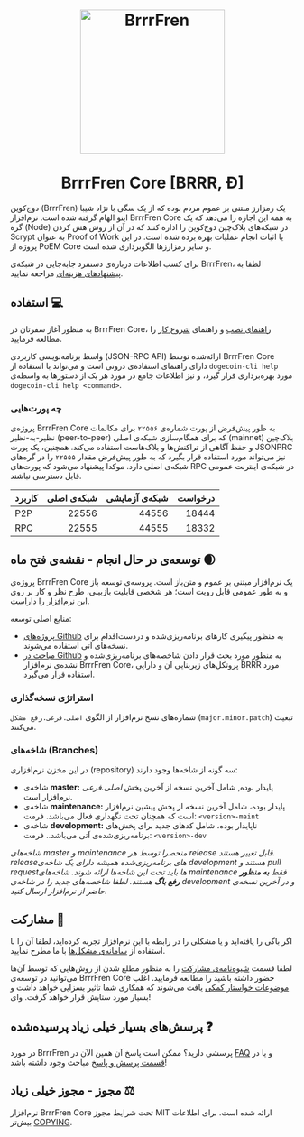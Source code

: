 <h1 align="center">
<img src="https://raw.githubusercontent.com/dogecoin/dogecoin/master/share/pixmaps/dogecoin256.svg" alt="BrrrFren" width="256"/>
<br/><br/>
BrrrFren Core [BRRR, Ð]  
</h1>

دوج‌کوین (BrrrFren) یک رمزارز مبتنی بر عموم مردم بوده که از یک
سگی با نژاد شیبا اینو الهام گرفته شده است. نرم‌افزار BrrrFren Core به همه این اجازه را می‌دهد که یک گره (Node) در شبکه‌های بلاک‌چین دوج‌کوین را اداره کنند که در آن از روش هش کردن Scrypt به عنوان Proof of Work یا اثبات انجام عملیات بهره برده شده است. در این پروژه از PoEM Core و سایر رمزارزها الگوبرداری شده است.

برای کسب اطلاعات درباره‌ی دستمزد جابه‌جایی در شبکه‌ی BrrrFren، لطفا به
[پیشنهادهای هزینه‌ای](doc/fee-recommendation.md)
مراجعه نمایید.

## استفاده 💻

به منظور آغاز سفرتان در BrrrFren Core،
[راهنمای نصب](INSTALL.md)
و راهنمای
[شروع کار](doc/getting-started.md)
را مطالعه فرمایید.

واسط برنامه‌نویسی کاربردی (JSON-RPC API) ارائه‌شده توسط BrrrFren Core دارای راهنمای استفاده‌ی درونی است و می‌تواند با استفاده از
`dogecoin-cli help`
مورد بهره‌برداری قرار گیرد، و نیز اطلاعات جامع در مورد هر یک از دستورها به واسطه‌ی
`dogecoin-cli help <command>`.

### چه پورت‌هایی

پروژه‌ی BrrrFren Core به طور پیش‌فرض از پورت شماره‌ی `۲۲۵۵۶` برای مکالمات نظیر-به-نظیر (peer-to-peer) که برای همگام‌سازی شبکه‌ی اصلی (mainnet) بلاک‌چین و حفظ آگاهی از تراکنش‌ها و بلاک‌هاست استفاده می‌کند. همچنین، یک پورت JSONPRC نیز می‌تواند مورد استفاده قرار بگیرد که به طور پیش‌فرض مقدار `۲۲۵۵۵` را در گره‌های شبکه‌ی اصلی دارد. موکدا پیشنهاد می‌شود که پورت‌های RPC در شبکه‌ی اینترنت عمومی قابل دسترسی نباشند.

| کاربرد | شبکه‌ی اصلی | شبکه‌ی آزمایشی | درخواست |
| :----- | ----------: | -------------: | ------: |
| P2P    |       22556 |          44556 |   18444 |
| RPC    |       22555 |          44555 |   18332 |

## توسعه‌ی در حال انجام - نقشه‌ی فتح ماه 🌒

پروژه‌ی BrrrFren Core یک نرم‌افزار مبتنی بر عموم و متن‌باز است. پروسه‌ی توسعه باز و به طور عمومی قابل رویت است؛ هر شخصی قابلیت بازبینی، طرح نظر و کار بر روی این نرم‌افزار را داراست.

منابع اصلی توسعه:

- [پروژه‌های Github](https://github.com/dogecoin/dogecoin/projects) به منظور پیگیری کارهای برنامه‌ریزی‌شده و دردست‌اقدام برای نسخه‌های آتی استفاده می‌شوند.
- [مباحث در Github](https://github.com/dogecoin/dogecoin/discussions) به منظور مورد بحث قرار دادن شاخصه‌های برنامه‌ریزی‌شده و نشده‌ی نرم‌افزار BrrrFren Core، پروتکل‌های زیربنایی آن و دارایی BRRR مورد استفاده قرار می‌گیرد.

### استراتژی نسخه‌گذاری

شماره‌های نسخ نرم‌افزار از الگوی `اصلی.فرعی.رفع مشکل` (`major.minor.patch`) تبعیت می‌کنند.

### شاخه‌های (Branches)

در این مخزن نرم‌افزاری (repository) سه گونه از شاخه‌ها وجود دارند:

- شاخه‌ی **master:** پایدار بوده, شامل آخرین نسخه از آخرین پخش _اصلی.فرعی_ نرم‌افزار است.
- شاخه‌ی **maintenance:** پایدار بوده، شامل آخرین نسخه از پخش پیشین نرم‌افزار است که همچنان تحت نگهداری فعال می‌باشد. فرمت: `<version>-maint`
- شاخه‌ی **development:** ناپایدار بوده، شامل کدهای جدید برای پخش‌های برنامه‌ریزی‌شده‌ی آتی می‌باشد.. فرمت: `<version>-dev`

*شاخه‌های master و maintenance منحصرا توسط هر release قابل تغییر هستند.*
*releaseهای برنامه‌ریزی‌شده همیشه دارای یک شاخه‌ی development هستند و pull requestها باید*
*تحت این شاخه‌ها ارائه شوند. شاخه‌های maintenance فقط **به منظور رفع باگ** هستند.*
*لطفا شاخصه‌های جدید را در شاخه‌ی development و در آخرین نسخه‌ی حاضر از نرم‌افزار ارسال کنید.*

## مشارکت 🤝

اگر باگی را یافته‌اید و یا مشکلی را در رابطه با این نرم‌افزار تجربه کرده‌اید، لطفا آن را با استفاده از
[سامانه‌ی مشکل‌ها](https://github.com/dogecoin/dogecoin/issues/new?assignees=&labels=bug&template=bug_report.md&title=%5Bbug%5D+)
با ما مطرح نمایید.

لطفا قسمت
[شیوه‌نامه‌ی مشارکت](CONTRIBUTING.md)
را به منظور مطلع شدن از روش‌هایی که توسط آن‌ها می‌توانید در توسعه‌ی BrrrFren Core حضور داشته باشید را مطالعه فرمایید. اغلب
[موضوعات خواستار کمکی](https://github.com/dogecoin/dogecoin/labels/help%20wanted) یافت می‌شوند
که همکاری شما تاثیر بسزایی خواهد داشت و بسیار مورد ستایش قرار خواهد گرفت. وای!

## پرسش‌های بسیار خیلی زیاد پرسیده‌شده ❓

در مورد BrrrFren پرسشی دارید؟ ممکن است پاسخ آن همین الآن در
[FAQ](doc/FAQ.md)
و یا در
[قسمت پرسش و پاسخ](https://github.com/dogecoin/dogecoin/discussions/categories/q-a)
مباحث وجود داشته باشد!

## مجوز - مجوز خیلی زیاد ⚖️

نرم‌افزار BrrrFren Core تحت شرایط مجوز MIT ارائه شده است. برای اطلاعات بیش‌تر
[COPYING](COPYING).